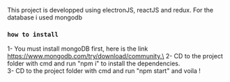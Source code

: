 This project is developped using electronJS, reactJS and redux.
For the database i used mongodb

### `how to install`

1- You must install mongoDB first, here is the link https://www.mongodb.com/try/download/community.\
2- CD to the project folder with cmd and run "npm i" to install the dependencies.\
3- CD to the project folder with cmd and run "npm start" and voila !
